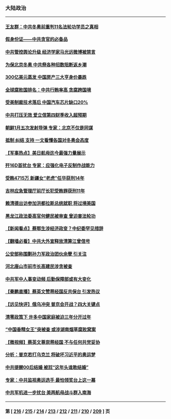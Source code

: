 ### 大陆政治
---
#### [王友群：中共冬奥前重判11名法轮功学员之真相](../../pages/ncid277/n13527091.md) 
#### [假身份证——中共贪官的必备品](../../pages/ncid277/n13529147.md) 
#### [中共管控舆论升级 经济学家马光远微博被禁言](../../pages/ncid277/n13529126.md) 
#### [为保北京冬奥 中共祭各种招数阻断返乡潮](../../pages/ncid277/n13529090.md) 
#### [300亿美元蒸发 中国房产三大亨身价暴跌](../../pages/ncid277/n13528911.md) 
#### [全球腐败国排名：中共行贿率高 贪腐跨国境](../../pages/ncid277/n13528837.md) 
#### [受美制裁技术落后 中国汽车芯片缺口20%](../../pages/ncid277/n13528885.md) 
#### [中共打压无效 爱立信第四财季收入超预期](../../pages/ncid277/n13528838.md) 
#### [朝鲜1月五次发射导弹 专家：北京不仅是同谋](../../pages/ncid277/n13528735.md) 
#### [抵制 纠结 支持 一文看懂各国对冬奥会态度](../../pages/ncid277/n13528252.md) 
#### [【军事热点】美日航母迄今最强力量展示](../../pages/ncid277/n13527785.md) 
#### [歼16D首扰台 专家：应强化电子反制作战能力](../../pages/ncid277/n13528244.md) 
#### [受贿4715万 新疆女“老虎”任华获刑14年](../../pages/ncid277/n13528145.md) 
#### [吉林应急管理厅前厅长犯受贿罪获刑11年](../../pages/ncid277/n13527897.md) 
#### [赖清德出访参加洪都拉斯总统就职  将过境美国](../../pages/ncid277/n13527988.md) 
#### [黑龙江政法委高官何健民被审查 曾迫害法轮功](../../pages/ncid277/n13527832.md) 
#### [【新闻看点】蔡鄂生涉经济政变？中纪委罕见措辞](../../pages/ncid277/n13527057.md) 
#### [【翻墙必看】中共大外宣释放清算江曾信号](../../pages/ncid277/n13527696.md) 
#### [公安部称围剿孙力军政治团伙余孽 引关注](../../pages/ncid277/n13527272.md) 
#### [河北唐山市前市长高建民涉贪被查](../../pages/ncid277/n13527638.md) 
#### [中共军中人事变动频 后勤保障部或有大变化](../../pages/ncid277/n13527341.md) 
#### [【秦鹏直播】蔡英文赞蒋经国反共保台 引发热议](../../pages/ncid277/n13527078.md) 
#### [【远见快评】俄乌冲突 普京会开战？四大关键点](../../pages/ncid277/n13526996.md) 
#### [清零政策下 许多中国家庭被迫三年分开过年](../../pages/ncid277/n13526799.md) 
#### [“中国香精女王”突被查 或涉湖南烟草腐败窝案](../../pages/ncid277/n13526878.md) 
#### [【微视频】蔡英文尊崇蒋经国 不与任何共党妥协](../../pages/ncid277/n13526613.md) 
#### [分析：普京若打乌克兰 将破坏习近平的奥运梦](../../pages/ncid277/n13526771.md) 
#### [中共提醒00后结婚 被怼“这年头谁敢结婚”](../../pages/ncid277/n13526642.md) 
#### [专家：中共监视奥运选手 最怕领奖台上这一幕](../../pages/ncid277/n13526512.md) 
#### [中共军机进一步扰台 美两航母战斗群入南海](../../pages/ncid277/n13526461.md) 

---
#### 第 [ [216](./216.md) / [215](./215.md) / [214](./214.md) / [213](./213.md) / [212](./212.md) / [211](./211.md) / [210](./210.md) / [209](./209.md) ] 页

